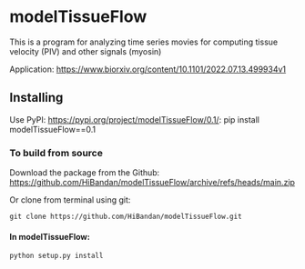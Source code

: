 # modelTissueFlow

This is a program for analyzing time series movies for computing tissue velocity (PIV) and other signals (myosin)

Application: https://www.biorxiv.org/content/10.1101/2022.07.13.499934v1

## Installing

Use PyPI: <https://pypi.org/project/modelTissueFlow/0.1/>:
pip install modelTissueFlow==0.1

### To build from source

Download the package from the Github: 
    https://github.com/HiBandan/modelTissueFlow/archive/refs/heads/main.zip

Or clone from terminal using git: 

    git clone https://github.com/HiBandan/modelTissueFlow.git

#### In modelTissueFlow:

    python setup.py install
